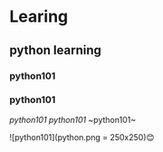 # Learing
## python learning
### python101
### python101
*python101*
_python101_
~python101~

![python101](python.png = 250x250):blush:
